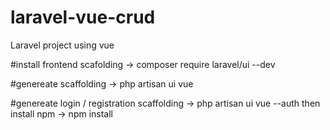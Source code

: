 # laravel-vue-crud
Laravel project using vue

#install frontend scafolding
-> composer require laravel/ui --dev

#genereate  scaffolding
-> php artisan ui vue

#genereate login / registration scaffolding
-> php artisan ui vue --auth
then install npm 
-> npm install 
